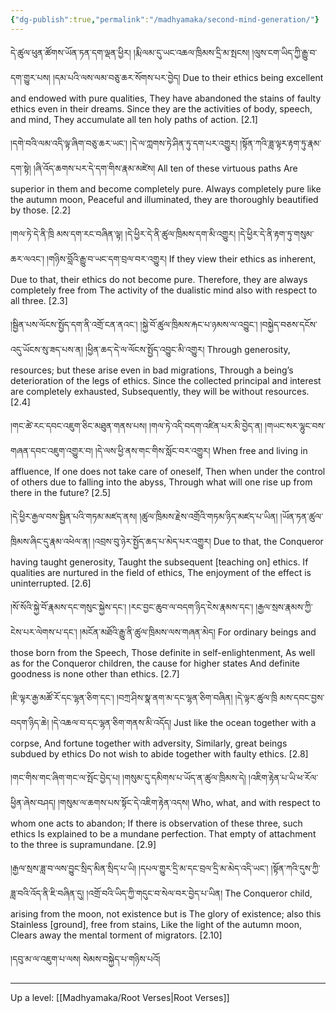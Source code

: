 ```yaml
---
{"dg-publish":true,"permalink":"/madhyamaka/second-mind-generation/"}
---
```


དེ་ཚུལ་ཕུན་ཚོགས་ཡོན་ཏན་དག་ལྡན་ཕྱིར། །རྨི་ལམ་དུ་ཡང་འཆལ་ཁྲིམས་དྲི་མ་སྤངས། 
།ལུས་ངག་ཡིད་ཀྱི་རྒྱུ་བ་དག་གྱུར་པས། །དམ་པའི་ལས་ལམ་བཅུ་ཆར་སོགས་པར་བྱེད།
Due to their ethics being excellent and endowed with pure qualities,
They have abandoned the stains of faulty ethics even in their dreams.
Since they are the activities of body, speech, and mind,
They accumulate all ten holy paths of action. [2.1]

།དགེ་བའི་ལམ་འདི་ལྟ་ཞིག་བཅུ་ཆར་ཡང་། །དེ་ལ་ཀླགས་ཏེ་ཤིན་ཏུ་དག་པར་འགྱུར། 
།སྟོན་ཀའི་ཟླ་ལྟར་རྟག་ཏུ་རྣམ་དག་སྟེ། །ཞི་འོད་ཆགས་པར་དེ་དག་གིས་རྣམ་མཛེས།
All ten of these virtuous paths
Are superior in them and become completely pure.
Always completely pure like the autumn moon,
Peaceful and illuminated, they are thoroughly beautified by those. [2.2]

།གལ་ཏེ་དེ་ནི་ཁྲི མས་དག་རང་བཞིན་ལྟ། །དེ་ཕྱིར་དེ་ནི་ཚུལ་ཁྲིམས་དག་མི་འགྱུར། 
།དེ་ཕྱིར་དེ་ནི་རྟག་ཏུ་གསུམ་ཆར་ལའང་། །གཉིས་བློའི་རྒྱུ་བ་ཡང་དག་བྲལ་བར་འགྱུར།
If they view their ethics as inherent,
Due to that, their ethics do not become pure.
Therefore, they are always completely free from
The activity of the dualistic mind also with respect to all three. [2.3]

།སྦྱིན་པས་ལོངས་སྤྱོད་དག་ནི་འགྲོ་ངན་ནའང་། །སྐྱེ་བོ་ཚུལ་ཁྲིམས་རྐང་པ་ཉམས་ལ་འབྱུང་། 
།བསྐྱེད་བཅས་དངོས་འདུ་ཡོངས་སུ་ཟད་པས་ན། །ཕྱིན་ཆད་དེ་ལ་ལོངས་སྤྱོད་འབྱུང་མི་འགྱུར།
Through generosity, resources; but these arise even in bad migrations,
Through a being’s deterioration of the legs of ethics.
Since the collected principal and interest are completely exhausted,
Subsequently, they will be without resources. [2.4]

།གང་ཚེ་རང་དབང་འཇུག་ཅིང་མཐུན་གནས་པས། །གལ་ཏེ་འདི་བདག་འཛིན་པར་མི་བྱེད་ན། 
།གཡང་སར་ལྷུང་བས་གཞན་དབང་འཇུག་འགྱུར་བ། །དེ་ལས་ཕྱི་ནས་གང་གིས་སློང་བར་འགྱུར།
When free and living in affluence,
If one does not take care of oneself,
Then when under the control of others due to falling into the abyss,
Through what will one rise up from there in the future? [2.5]

།དེ་ཕྱིར་རྒྱལ་བས་སྦྱིན་པའི་གཏམ་མཛད་ནས། །ཚུལ་ཁྲིམས་རྗེས་འགྲོའི་གཏམ་ཉིད་མཛད་པ་ཡིན། 
།ཡོན་ཏན་ཚུལ་ཁྲིམས་ཞིང་དུ་རྣམ་འཕེལ་ན། །འབྲས་བུ་ཉེར་སྤྱོད་ཆད་པ་མེད་པར་འགྱུར།
Due to that, the Conqueror having taught generosity,
Taught the subsequent [teaching on] ethics.
If qualities are nurtured in the field of ethics,
The enjoyment of the effect is uninterrupted. [2.6]

།སོ་སོའི་སྐྱེ་བོ་རྣམས་དང་གསུང་སྐྱེས་དང་། །རང་བྱང་ཆུབ་ལ་བདག་ཉིད་ངེས་རྣམས་དང་། 
།རྒྱལ་སྲས་རྣམས་ཀྱི་ངེས་པར་ལེགས་པ་དང་། །མངོན་མཐོའི་རྒྱུ་ནི་ཚུལ་ཁྲིམས་ལས་གཞན་མེད།
For ordinary beings and those born from the Speech,
Those definite in self-enlightenment,
As well as for the Conqueror children, the cause for higher states
And definite goodness is none other than ethics. [2.7]

།ཇི་ལྟར་རྒྱ་མཚོ་རོ་དང་ལྷན་ཅིག་དང་། །བཀྲ་ཤིས་སྣ་ནག་མ་དང་ལྷན་ཅིག་བཞིན། 
།དེ་ལྟར་ཚུལ་ཁྲི མས་དབང་བྱས་བདག་ཉིད་ཆེ། །དེ་འཆལ་བ་དང་ལྷན་ཅིག་གནས་མི་འདོད།
Just like the ocean together with a corpse,
And fortune together with adversity,
Similarly, great beings subdued by ethics
Do not wish to abide together with faulty ethics. [2.8]

།གང་གིས་གང་ཞིག་གང་ལ་སྤོང་བྱེད་པ། །གསུམ་དུ་དམིགས་པ་ཡོད་ན་ཚུལ་ཁྲིམས་དེ། 
།འཇིག་རྟེན་པ་ཡི་ཕ་རོལ་ཕྱིན་ཞེས་བཤད། །གསུམ་ལ་ཆགས་པས་སྟོང་དེ་འཇིག་རྟེན་འདས།
Who, what, and with respect to whom one acts to abandon;
If there is observation of these three, such ethics
Is explained to be a mundane perfection.
That empty of attachment to the three is supramundane. [2.9]

།རྒྱལ་སྲས་ཟླ་བ་ལས་བྱུང་སྲིད་མིན་སྲིད་པ་ཡི། །དཔལ་གྱུར་དྲི་མ་དང་བྲལ་དྲི་མ་མེད་འདི་ཡང་། 
།སྟོན་ཀའི་དུས་ཀྱི་ཟླ་བའི་འོད་ནི་ཇི་བཞིན་དུ། །འགྲོ་བའི་ཡིད་ཀྱི་གདུང་བ་སེལ་བར་བྱེད་པ་ཡིན། 
The Conqueror child, arising from the moon, not existence but is
The glory of existence; also this Stainless [ground], free from stains, 
Like the light of the autumn moon, 
Clears away the mental torment of migrators. [2.10]


།དབུ་མ་ལ་འཇུག་པ་ལས། སེམས་བསྐྱེད་པ་གཉིས་པའོ།



---
Up a level: [[Madhyamaka/Root Verses\|Root Verses]]
